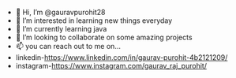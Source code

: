 - 👋 Hi, I’m @gauravpurohit28
- 👀 I’m interested in learning new things everyday
- 🌱 I’m currently learning java
- 💞️ I’m looking to collaborate on some amazing projects 
- 📫 you can reach out to me on...
-  linkedin-https://www.linkedin.com/in/gaurav-purohit-4b2121209/
-  instagram-https://www.instagram.com/gaurav_raj_purohit/

<!---
gauravpurohit28/gauravpurohit28 is a ✨ special ✨ repository because its `README.md` (this file) appears on your GitHub profile.
You can click the Preview link to take a look at your changes.
--->

